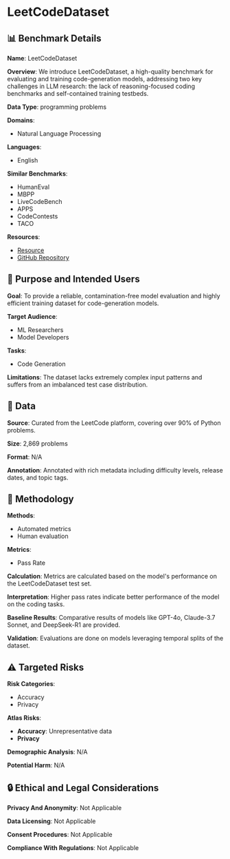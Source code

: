 # LeetCodeDataset

## 📊 Benchmark Details

**Name**: LeetCodeDataset

**Overview**: We introduce LeetCodeDataset, a high-quality benchmark for evaluating and training code-generation models, addressing two key challenges in LLM research: the lack of reasoning-focused coding benchmarks and self-contained training testbeds.

**Data Type**: programming problems

**Domains**:
- Natural Language Processing

**Languages**:
- English

**Similar Benchmarks**:
- HumanEval
- MBPP
- LiveCodeBench
- APPS
- CodeContests
- TACO

**Resources**:
- [Resource](https://huggingface.co/datasets/newfacade/LeetCodeDataset)
- [GitHub Repository](https://github.com/newfacade/LeetCodeDataset)

## 🎯 Purpose and Intended Users

**Goal**: To provide a reliable, contamination-free model evaluation and highly efficient training dataset for code-generation models.

**Target Audience**:
- ML Researchers
- Model Developers

**Tasks**:
- Code Generation

**Limitations**: The dataset lacks extremely complex input patterns and suffers from an imbalanced test case distribution.

## 💾 Data

**Source**: Curated from the LeetCode platform, covering over 90% of Python problems.

**Size**: 2,869 problems

**Format**: N/A

**Annotation**: Annotated with rich metadata including difficulty levels, release dates, and topic tags.

## 🔬 Methodology

**Methods**:
- Automated metrics
- Human evaluation

**Metrics**:
- Pass Rate

**Calculation**: Metrics are calculated based on the model's performance on the LeetCodeDataset test set.

**Interpretation**: Higher pass rates indicate better performance of the model on the coding tasks.

**Baseline Results**: Comparative results of models like GPT-4o, Claude-3.7 Sonnet, and DeepSeek-R1 are provided.

**Validation**: Evaluations are done on models leveraging temporal splits of the dataset.

## ⚠️ Targeted Risks

**Risk Categories**:
- Accuracy
- Privacy

**Atlas Risks**:
- **Accuracy**: Unrepresentative data
- **Privacy**

**Demographic Analysis**: N/A

**Potential Harm**: N/A

## 🔒 Ethical and Legal Considerations

**Privacy And Anonymity**: Not Applicable

**Data Licensing**: Not Applicable

**Consent Procedures**: Not Applicable

**Compliance With Regulations**: Not Applicable
